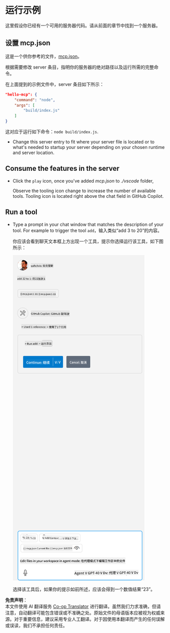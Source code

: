 <!--
CO_OP_TRANSLATOR_METADATA:
{
  "original_hash": "a91ca54debdfb015649e4786545694b3",
  "translation_date": "2025-06-17T15:19:12+00:00",
  "source_file": "03-GettingStarted/04-vscode/solution/README.md",
  "language_code": "zh"
}
-->
# 运行示例

这里假设你已经有一个可用的服务器代码。请从前面的章节中找到一个服务器。

## 设置 mcp.json

这是一个供你参考的文件，[mcp.json](../../../../../03-GettingStarted/04-vscode/solution/mcp.json)。

根据需要修改 server 条目，指明你的服务器的绝对路径以及运行所需的完整命令。

在上面提到的示例文件中，server 条目如下所示：

```json
"hello-mcp": {
    "command": "node",
    "args": [
        "build/index.js"
    ]
}
```

这对应于运行如下命令：`node build/index.js`.

- Change this server entry to fit where your server file is located or to what's needed to startup your server depending on your chosen runtime and server location.

## Consume the features in the server

- Click the `play` icon, once you've added *mcp.json* to *./vscode* folder,

    Observe the tooling icon change to increase the number of available tools. Tooling icon is located right above the chat field in GitHub Copilot.

## Run a tool

- Type a prompt in your chat window that matches the description of your tool. For example to trigger the tool `add`，输入类似“add 3 to 20”的内容。

    你应该会看到聊天文本框上方出现一个工具，提示你选择运行该工具，如下图所示：

    ![VS Code 指示想要运行工具](../../../../../translated_images/vscode-agent.d5a0e0b897331060518fe3f13907677ef52b879db98c64d68a38338608f3751e.zh.png)

    选择该工具后，如果你的提示如前所述，应该会得到一个数值结果“23”。

**免责声明**：  
本文件使用 AI 翻译服务 [Co-op Translator](https://github.com/Azure/co-op-translator) 进行翻译。虽然我们力求准确，但请注意，自动翻译可能包含错误或不准确之处。原始文件的母语版本应被视为权威来源。对于重要信息，建议采用专业人工翻译。对于因使用本翻译而产生的任何误解或误读，我们不承担任何责任。
